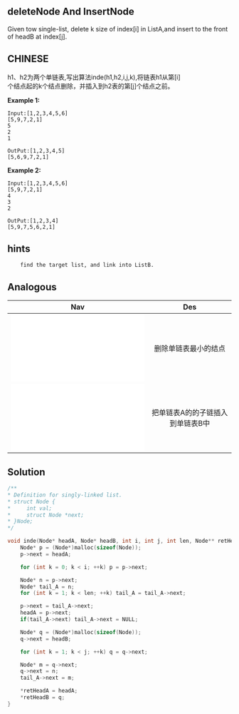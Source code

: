 ## deleteNode And InsertNode

Given tow single-list, delete k size of index[i] in ListA,and insert to the front of headB at index[j].

## CHINESE <br />
h1、h2为两个单链表,写出算法inde(h1,h2,i,j,k),将链表h1从第[i] <br />个结点起的k个结点删除，并插入到h2表的第[j]个结点之前。 <br />

**Example 1:**
```
Input:[1,2,3,4,5,6]
[5,9,7,2,1]
5
2
1

OutPut:[1,2,3,4,5]
[5,6,9,7,2,1]
```
**Example 2:**
```
Input:[1,2,3,4,5,6]
[5,9,7,2,1]
4
3
2

OutPut:[1,2,3,4]
[5,9,7,5,6,2,1]
```

## hints
```
    find the target list, and link into ListB.
```

## Analogous
|                         Nav            |                   Des                 |
| :-------------------------------------:|:-------------------------------------:|
| ![deleteMinNode](deleteMinNode.md)     |删除单链表最小的结点                   |
| ![inde](inde.md)                       |把单链表A的的子链插入到单链表B中       |

## Solution
``` c
/**
* Definition for singly-linked list.
* struct Node {
*     int val;
*     struct Node *next;
* }Node;
*/

void inde(Node* headA, Node* headB, int i, int j, int len, Node** retHeadA, Node** retHeadB){
    Node* p = (Node*)malloc(sizeof(Node));
    p->next = headA;

    for (int k = 0; k < i; ++k) p = p->next;

    Node* n = p->next;
    Node* tail_A = n;
    for (int k = 1; k < len; ++k) tail_A = tail_A->next;

    p->next = tail_A->next;
    headA = p->next;
    if(tail_A->next) tail_A->next = NULL;

    Node* q = (Node*)malloc(sizeof(Node));
    q->next = headB;

    for (int k = 1; k < j; ++k) q = q->next;

    Node* m = q->next;
    q->next = n;
    tail_A->next = m;

    *retHeadA = headA;
    *retHeadB = q;
}
```